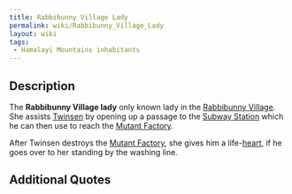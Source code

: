 ```yaml
---
title: Rabbibunny Village Lady
permalink: wiki/Rabbibunny_Village_Lady
layout: wiki
tags:
 - Hamalayi Mountains inhabitants
---
```


## Description

The **Rabbibunny Village lady** only known lady in the [Rabbibunny
Village](Rabbibunny_Village "wikilink"). She assists
[Twinsen](Twinsen "wikilink") by opening up a passage to the [Subway
Station](Subway_Station "wikilink") which he can then use to reach the
[Mutant Factory](Mutant_Factory "wikilink").

After Twinsen destroys the [Mutant Factory](Mutant_Factory "wikilink"),
she gives him a life-[heart](heart "wikilink"), if he goes over to her
standing by the washing line.

## Additional Quotes
